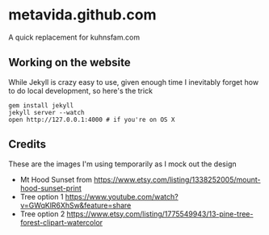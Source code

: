 # metavida.github.com

A quick replacement for kuhnsfam.com

## Working on the website

While Jekyll is crazy easy to use, given enough time I inevitably forget how to do local development, so here's the trick

    gem install jekyll
    jekyll server --watch
    open http://127.0.0.1:4000 # if you're on OS X

## Credits

These are the images I'm using temporarily as I mock out the design

* Mt Hood Sunset from https://www.etsy.com/listing/1338252005/mount-hood-sunset-print
* Tree option 1 https://www.youtube.com/watch?v=GWqKlR6XhSw&feature=share
* Tree option 2 https://www.etsy.com/listing/1775549943/13-pine-tree-forest-clipart-watercolor
